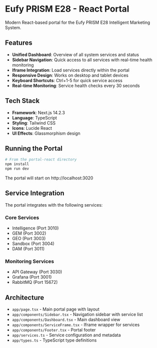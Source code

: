 # Eufy PRISM E28 - React Portal

Modern React-based portal for the Eufy PRISM E28 Intelligent Marketing System.

## Features

- **Unified Dashboard**: Overview of all system services and status
- **Sidebar Navigation**: Quick access to all services with real-time health monitoring
- **Iframe Integration**: Load services directly within the portal
- **Responsive Design**: Works on desktop and tablet devices
- **Keyboard Shortcuts**: Ctrl+1-5 for quick service access
- **Real-time Monitoring**: Service health checks every 30 seconds

## Tech Stack

- **Framework**: Next.js 14.2.3
- **Language**: TypeScript
- **Styling**: Tailwind CSS
- **Icons**: Lucide React
- **UI Effects**: Glassmorphism design

## Running the Portal

```bash
# From the portal-react directory
npm install
npm run dev
```

The portal will start on http://localhost:3020

## Service Integration

The portal integrates with the following services:

### Core Services
- Intelligence (Port 3010)
- GEM (Port 3002)
- GEO (Port 3003)
- Sandbox (Port 3004)
- DAM (Port 3011)

### Monitoring Services
- API Gateway (Port 3030)
- Grafana (Port 3001)
- RabbitMQ (Port 15672)

## Architecture

- `app/page.tsx` - Main portal page with layout
- `app/components/Sidebar.tsx` - Navigation sidebar with service list
- `app/components/Dashboard.tsx` - Main dashboard view
- `app/components/ServiceFrame.tsx` - Iframe wrapper for services
- `app/components/Footer.tsx` - Portal footer
- `app/services.ts` - Service configuration and metadata
- `app/types.ts` - TypeScript type definitions